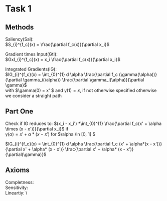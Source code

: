 # Task 1

## Methods

Saliency(Sal): \
$S_{i}^{f_c}(x) = \frac{\partial f_c(x)}{\partial x_i}$

Gradient times Input(GtI): \
$GxI_{i}^{f_c}(x) = x_i \frac{\partial f_c(x)}{\partial x_i}$

Integrated Gradients(IG): \
$IG_{i}^{f_c}(x) = \int_{0}^{1} d \alpha \frac{\partial f_c (\gamma(\alpha))}{\partial \gamma_i(\alpha)} \frac{\partial \gamma_i(\alpha)}{\partial \gamma}$ \
with $\gamma(0) = x' $ and $\gamma(1) = x$, if not otherwise specified otherwise we consider a straight path

## Part One

Check if IG reduces to: $(x_i - x_i') *\int_{0}^{1} \frac{\partial f_c(x' + \alpha \times (x - x'))}{\partial x_i}$ if \
$\gamma(\alpha) = x' + \alpha* (x - x')$ for $\alpha \in [0, 1] $

$IG_{i}^{f_c}(x) = \int_{0}^{1} d \alpha \frac{\partial f_c (x' + \alpha*(x - x'))}{\partial x' + \alpha* (x - x')} \frac{\partial x' + \alpha* (x - x')}{\partial(\gamma)}$

## Axioms

Completness: \
Sensitivity: \
Lineartiy: \

